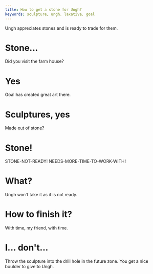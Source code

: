 ```yaml
---
title: How to get a stone for Ungh?
keywords: sculpture, ungh, laxative, goal
---
```


Ungh appreciates stones and is ready to trade for them.

# Stone...
Did you visit the farm house?

# Yes
Goal has created great art there.

# Sculptures, yes
Made out of stone?

# Stone!
STONE-NOT-READY! NEEDS-MORE-TIME-TO-WORK-WITH!

# What?
Ungh won't take it as it is not ready.

# How to finish it?
With time, my friend, with time.

# I... don't...
Throw the sculpture into the drill hole in the future zone. You get a nice boulder to give to Ungh.
